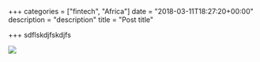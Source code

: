 +++
categories = ["fintech", "Africa"]
date = "2018-03-11T18:27:20+00:00"
description = "description"
title = "Post title"

+++
sdflskdjfskdjfs

![](/uploads/2018/03/11/moja_app-icon.png)